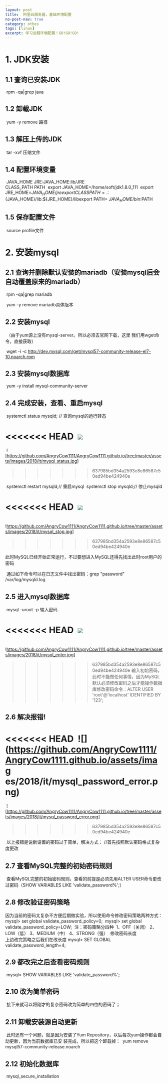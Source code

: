 ```yaml
---
layout: post
title:  阿里云服务器，基础环境配置
no-post-nav: true
category: othes
tags: [linux]
excerpt: 学习远程环境配置！GO!GO!GO!
---
```


# 1. JDK安装

## 	1.1 查询已安装JDK

​		rpm -qa|grep java          

## 	1.2 卸载JDK

​		yum -y remove 路径

## 	1.3 解压上传的JDK

​		tar -xvf 压缩文件

## 	1.4 配置环境变量

​		JAVA_HOME JRE:JAVA_HOME:lib/JRE       
​		CLASS_PATH PATH
​		export JAVA_HOME=/home/soft/jdk1.8.0_111 
​		export JRE_HOME=${JAVA_HOME}/jre
export CLASSPATH=.:${JAVA_HOME}/lib:${JRE_HOME}/libexport     PATH= ${JAV A_ HOME}/bin:$PATH

## 	1.5 保存配置文件

​      		source profile文件

# 2. 安装mysql

## 	2.1 查询并删除默认安装的mariadb（安装mysql后会自动覆盖原来的mariadb）

​		rpm -qa|grep mariadb      

​		yum -y remove mariadb具体版本

## 	2.2 安装mysql

​		（由于yum源上没有mysql-server。所以必须去官网下载，这里 我们用wget命令，直接获取）           

​	 	 wget -i -c http://dev.mysql.com/get/mysql57-community-release-el7-10.noarch.rpm

## 	2.3 安装mysql数据库

​		yum -y install mysql-community-server

## 	2.4 完成安装，查看、重启mysql

​		systemctl status mysqld; // 查询mysql的运行转态  

<<<<<<< HEAD
​		![](https://github.com/AngryCow1111/AngryCow1111.github.io/assets/images/2018/it/mysql_status.jpg)
=======
​		![https://github.com/AngryCow1111/AngryCow1111.github.io/tree/master/assets/images/2018/it/mysql_status.jpg]
>>>>>>> 637985bd354a2593e8e86587c50ed94be424940e

​		systemctl restart mysqld;// 重启mysql
​		systemctl stop mysqld;// 停止mysqld

<<<<<<< HEAD
​		![](https://github.com/AngryCow1111/AngryCow1111.github.io/assets/images/2018/it/mysql_stop.jpg])
=======
​		!https://github.com/AngryCow1111/AngryCow1111.github.io/tree/master/assets/images/2018/it/mysql_stop.jpg]		
>>>>>>> 637985bd354a2593e8e86587c50ed94be424940e

​		此时MySQL已经开始正常运行，不过要想进入MySQL还得先找出此时root用户的密码

​		通过如下命令可以在日志文件中找出密码：grep "password" /var/log/mysqld.log

## 	2.5 进入mysql数据库

​		mysql -uroot -p 输入密码

<<<<<<< HEAD
​		![](https://github.com/AngryCow1111/AngryCow1111.github.io/assets/images/2018/it/mysql_enter.jpg)
=======
​		!https://github.com/AngryCow1111/AngryCow1111.github.io/tree/master/assets/images/2018/it/mysql_enter.jpg]
>>>>>>> 637985bd354a2593e8e86587c50ed94be424940e
​		输入初始密码，此时不能做任何事情，因为MySQL默认必须修改密码之后才能操作数据库修改密码命令：
​		ALTER USER 'root'@'localhost' IDENTIFIED BY '123';

## 	2.6 解决报错!

<<<<<<< HEAD
​		![](https://github.com/AngryCow1111/AngryCow1111.github.io/assets/imag			es/2018/it/mysql_password_error.png)
=======
​		![https://github.com/AngryCow1111/AngryCow1111.github.io/tree/master/assets/images/2018/it/mysql_password_error.png]
>>>>>>> 637985bd354a2593e8e86587c50ed94be424940e

​		以上报错是说新设置的密码过于简单，解决方式：
​		//首先按照默认密码格式复杂度更改 

## 	2.7 查看MySQL完整的初始密码规则

​		查看MySQL完整的初始密码规则，查看的前提是必须先用ALTER USER命令更改过密码（SHOW VARIABLES LIKE 'validate_password%';）

## 	2.8 修改验证密码策略     

​		因为当前的密码太复杂不方便后期做实验，所以使用命令修改密码策略两种方式：
​		mysql> set global validate_password_policy=0;
​		mysql> set global validate_password_policy=LOW;
​		注：密码策略分四种
​		1、OFF（关闭） 2、LOW（低） 3、MEDIUM（中） 4、STRONG（强）
​		修改密码长度           
​		上边改完策略之后我们在改长度 mysql> SET GLOBAL validate_password_length=4;

## 	2.9 都改完之后查看密码规则

​		mysql> SHOW VARIABLES LIKE 'validate_password%';

## 	2.10 改为简单密码

​		接下来就可以将刚才的复杂密码改为简单的四位的密码了；

## 	2.11 卸载安装源自动更新

​		此时还有一个问题，就是因为安装了Yum Repository，以后每次yum操作都会自动更新，因为当前数据库已安			装完成，所以把这个卸载掉：
​	yum remove mysql57-community-release.noarch

## 	2.12 初始化数据库

​		mysql_secure_installation


